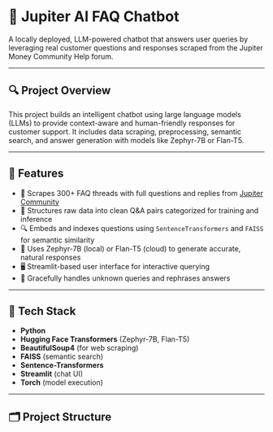 # 🧠 Jupiter AI FAQ Chatbot

A locally deployed, LLM-powered chatbot that answers user queries by leveraging real customer questions and responses scraped from the Jupiter Money Community Help forum.

---

## 🔍 Project Overview

This project builds an intelligent chatbot using large language models (LLMs) to provide context-aware and human-friendly responses for customer support. It includes data scraping, preprocessing, semantic search, and answer generation with models like Zephyr-7B or Flan-T5.

---

## 🚀 Features

- 🔄 Scrapes 300+ FAQ threads with full questions and replies from [Jupiter Community](https://community.jupiter.money/c/help/27)
- 🧹 Structures raw data into clean Q&A pairs categorized for training and inference
- 🔍 Embeds and indexes questions using `SentenceTransformers` and `FAISS` for semantic similarity
- 🤖 Uses Zephyr-7B (local) or Flan-T5 (cloud) to generate accurate, natural responses
- 🖥️ Streamlit-based user interface for interactive querying
- 🧠 Gracefully handles unknown queries and rephrases answers

---

## 🧱 Tech Stack

- **Python**
- **Hugging Face Transformers** (Zephyr-7B, Flan-T5)
- **BeautifulSoup4** (for web scraping)
- **FAISS** (semantic search)
- **Sentence-Transformers**
- **Streamlit** (chat UI)
- **Torch** (model execution)

---

## 🗂️ Project Structure

